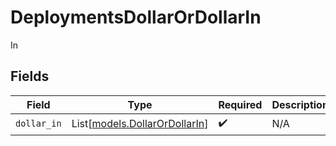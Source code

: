 # DeploymentsDollarOrDollarIn

In


## Fields

| Field                                                          | Type                                                           | Required                                                       | Description                                                    |
| -------------------------------------------------------------- | -------------------------------------------------------------- | -------------------------------------------------------------- | -------------------------------------------------------------- |
| `dollar_in`                                                    | List[[models.DollarOrDollarIn](../models/dollarordollarin.md)] | :heavy_check_mark:                                             | N/A                                                            |